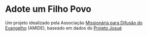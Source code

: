 # Adote um Filho Povo

Um projeto idealizado pela Associação [Missionária para Difusão do Evangelho](https://amide.org.br) (AMIDE), baseado em dados do [Projeto Josué](https://joshuaproject.net)
